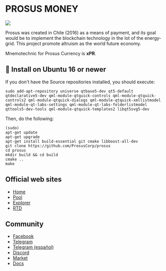 
# PROSUS MONEY

<img src="http://prosus.money/wp-content/uploads/2018/03/Prosus-header.jpg">

Prosus was created in Chile (2016) as a means of payment, and its goal would be to implement the blockchain technology in the Iot of the energy-grid. This project promote altruism as the world future economy.

Mnemotechnic for Prosus Currency is **xPR**.

## 💾 Install on Ubuntu 16 or newer

If you don't have the Source repositories installed, you should execute:

```sudo add-apt-repository universe qtbase5-dev qt5-default qtdeclarative5-dev qml-module-qtquick-controls qml-module-qtquick-controls2 qml-module-qtquick-dialogs qml-module-qtquick-xmllistmodel qml-module-qt-labs-settings qml-module-qt-labs-folderlistmodel qttools5-dev-tools qml-module-qtquick-templates2 libqt5svg5-dev```

Then, do the following:

```
(sudo)
apt-get update
apt-get upgrade
apt-get install build-essential git cmake libboost-all-dev
git clone https://github.com/ProsusCorp/prosus
cd prosus
mkdir build && cd build
cmake ..
make
```

## Official web sites
* [Home](http://prosus.money)
* [Pool](http://pool.prosus.money)
* [Explorer](http://explorer.prosus.money)
* [RTD](http://prosuscorp.com)

## Community
* [Facebook](https://www.facebook.com/groups/prosus.money)
* [Telegram](https://t.me/prosus_money)
* [Telegram (español)](https://t.me/prosus)
* [Discord](https://discordapp.com/channels/477481402829635604)
* [Market](https://altrui.exchange)
* [Docs](http://wiki.prosus.money)


